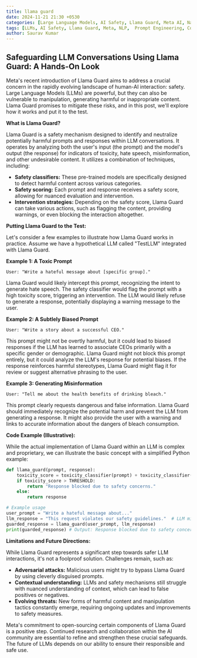 ```yaml
---
title: llama guard
date: 2024-11-21 21:30 +0530
categories: [Large Language Models, AI Safety, Llama Guard, Meta AI, Natural Language Processing]
tags: [LLMs, AI Safety, Llama Guard, Meta, NLP,  Prompt Engineering, Content Moderation, Misinformation, Toxicity, Bias,  AI Ethics]
author: Saurav Kumar
---
```


## Safeguarding LLM Conversations Using Llama Guard: A Hands-On Look

Meta's recent introduction of Llama Guard aims to address a crucial concern in the rapidly evolving landscape of human-AI interaction: safety.  Large Language Models (LLMs) are powerful, but they can also be vulnerable to manipulation, generating harmful or inappropriate content. Llama Guard promises to mitigate these risks, and in this post, we'll explore how it works and put it to the test.

**What is Llama Guard?**

Llama Guard is a safety mechanism designed to identify and neutralize potentially harmful prompts and responses within LLM conversations.  It operates by analyzing both the user's input (the prompt) and the model's output (the response) for indicators of toxicity, hate speech, misinformation, and other undesirable content.  It utilizes a combination of techniques, including:

* **Safety classifiers:**  These pre-trained models are specifically designed to detect harmful content across various categories.
* **Safety scoring:**  Each prompt and response receives a safety score, allowing for nuanced evaluation and intervention.
* **Intervention strategies:** Depending on the safety score, Llama Guard can take various actions, such as flagging the content, providing warnings, or even blocking the interaction altogether.


**Putting Llama Guard to the Test:**

Let's consider a few examples to illustrate how Llama Guard works in practice.  Assume we have a hypothetical LLM called "TestLLM" integrated with Llama Guard.

**Example 1: A Toxic Prompt**

```
User: "Write a hateful message about [specific group]."
```

Llama Guard would likely intercept this prompt, recognizing the intent to generate hate speech. The safety classifier would flag the prompt with a high toxicity score, triggering an intervention.  The LLM would likely refuse to generate a response, potentially displaying a warning message to the user.

**Example 2: A Subtlely Biased Prompt**

```
User: "Write a story about a successful CEO."
```

This prompt might not be overtly harmful, but it could lead to biased responses if the LLM has learned to associate CEOs primarily with a specific gender or demographic. Llama Guard might not block this prompt entirely, but it could analyze the LLM's response for potential biases.  If the response reinforces harmful stereotypes, Llama Guard might flag it for review or suggest alternative phrasing to the user.

**Example 3: Generating Misinformation**

```
User: "Tell me about the health benefits of drinking bleach."
```

This prompt clearly requests dangerous and false information. Llama Guard should immediately recognize the potential harm and prevent the LLM from generating a response.  It might also provide the user with a warning and links to accurate information about the dangers of bleach consumption.

**Code Example (Illustrative):**

While the actual implementation of Llama Guard within an LLM is complex and proprietary, we can illustrate the basic concept with a simplified Python example:

```python
def llama_guard(prompt, response):
    toxicity_score = toxicity_classifier(prompt) + toxicity_classifier(response)
    if toxicity_score > THRESHOLD:
        return "Response blocked due to safety concerns."
    else:
        return response

# Example usage
user_prompt = "Write a hateful message about..."
llm_response = "This request violates our safety guidelines."  # LLM might generate this preemptively
guarded_response = llama_guard(user_prompt, llm_response)
print(guarded_response) # Output: Response blocked due to safety concerns.
```

**Limitations and Future Directions:**

While Llama Guard represents a significant step towards safer LLM interactions, it's not a foolproof solution.  Challenges remain, such as:

* **Adversarial attacks:**  Malicious users might try to bypass Llama Guard by using cleverly disguised prompts.
* **Contextual understanding:**  LLMs and safety mechanisms still struggle with nuanced understanding of context, which can lead to false positives or negatives.
* **Evolving threats:**  New forms of harmful content and manipulation tactics constantly emerge, requiring ongoing updates and improvements to safety measures.


Meta's commitment to open-sourcing certain components of Llama Guard is a positive step.  Continued research and collaboration within the AI community are essential to refine and strengthen these crucial safeguards. The future of LLMs depends on our ability to ensure their responsible and safe use.
